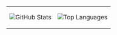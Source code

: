 <table>
<tr>
<td>

![GitHub Stats](https://github-readme-stats-seven-phi-42.vercel.app/api?username=Din829&show_icons=true&theme=default&hide_border=true&hide=prs&count_private=true&include_all_commits=true)

</td>
<td>

![Top Languages](https://github-readme-stats-seven-phi-42.vercel.app/api/top-langs/?username=Din829&layout=compact&theme=default&hide_border=true&count_private=true)

</td>
</tr>
</table>
